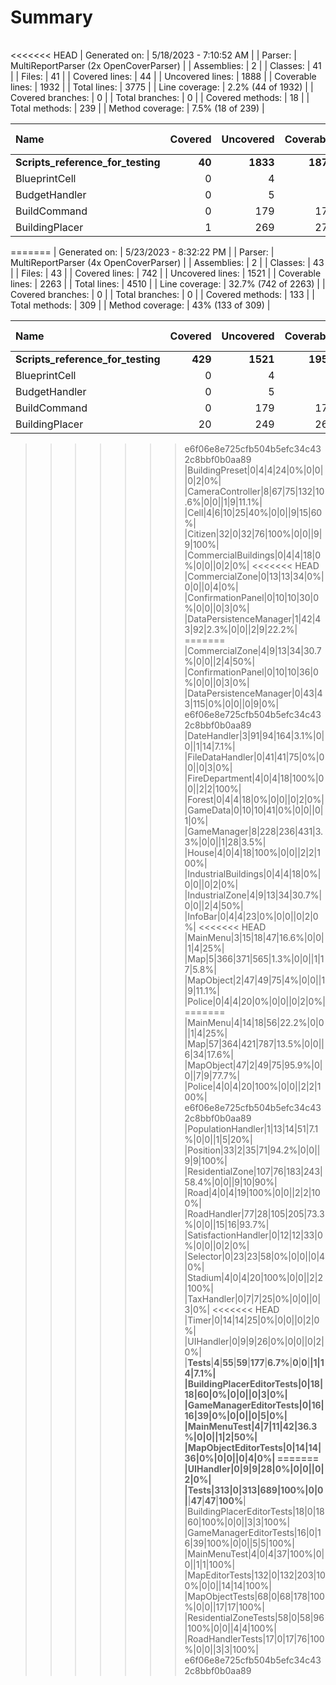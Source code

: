 ﻿# Summary
|||
|:---|:---|
<<<<<<< HEAD
| Generated on: | 5/18/2023 - 7:10:52 AM |
| Parser: | MultiReportParser (2x OpenCoverParser) |
| Assemblies: | 2 |
| Classes: | 41 |
| Files: | 41 |
| Covered lines: | 44 |
| Uncovered lines: | 1888 |
| Coverable lines: | 1932 |
| Total lines: | 3775 |
| Line coverage: | 2.2% (44 of 1932) |
| Covered branches: | 0 |
| Total branches: | 0 |
| Covered methods: | 18 |
| Total methods: | 239 |
| Method coverage: | 7.5% (18 of 239) |

|**Name**|**Covered**|**Uncovered**|**Coverable**|**Total**|**Line coverage**|**Covered**|**Total**|**Branch coverage**|**Covered**|**Total**|**Method coverage**|
|:---|---:|---:|---:|---:|---:|---:|---:|---:|---:|---:|---:|
|**Scripts_reference_for_testing**|**40**|**1833**|**1873**|**3598**|**2.1%**|**0**|**0**|****|**17**|**225**|**7.5%**|
|BlueprintCell|0|4|4|18|0%|0|0||0|2|0%|
|BudgetHandler|0|5|5|27|0%|0|0||0|2|0%|
|BuildCommand|0|179|179|288|0%|0|0||0|15|0%|
|BuildingPlacer|1|269|270|686|0.3%|0|0||1|22|4.5%|
=======
| Generated on: | 5/23/2023 - 8:32:22 PM |
| Parser: | MultiReportParser (4x OpenCoverParser) |
| Assemblies: | 2 |
| Classes: | 43 |
| Files: | 43 |
| Covered lines: | 742 |
| Uncovered lines: | 1521 |
| Coverable lines: | 2263 |
| Total lines: | 4510 |
| Line coverage: | 32.7% (742 of 2263) |
| Covered branches: | 0 |
| Total branches: | 0 |
| Covered methods: | 133 |
| Total methods: | 309 |
| Method coverage: | 43% (133 of 309) |

|**Name**|**Covered**|**Uncovered**|**Coverable**|**Total**|**Line coverage**|**Covered**|**Total**|**Branch coverage**|**Covered**|**Total**|**Method coverage**|
|:---|---:|---:|---:|---:|---:|---:|---:|---:|---:|---:|---:|
|**Scripts_reference_for_testing**|**429**|**1521**|**1950**|**3821**|**22%**|**0**|**0**|****|**86**|**262**|**32.8%**|
|BlueprintCell|0|4|4|18|0%|0|0||0|2|0%|
|BudgetHandler|0|5|5|27|0%|0|0||0|2|0%|
|BuildCommand|0|179|179|288|0%|0|0||0|15|0%|
|BuildingPlacer|20|249|269|497|7.4%|0|0||3|26|11.5%|
>>>>>>> e6f06e8e725cfb504b5efc34c432c8bbf0b0aa89
|BuildingPreset|0|4|4|24|0%|0|0||0|2|0%|
|CameraController|8|67|75|132|10.6%|0|0||1|9|11.1%|
|Cell|4|6|10|25|40%|0|0||9|15|60%|
|Citizen|32|0|32|76|100%|0|0||9|9|100%|
|CommercialBuildings|0|4|4|18|0%|0|0||0|2|0%|
<<<<<<< HEAD
|CommercialZone|0|13|13|34|0%|0|0||0|4|0%|
|ConfirmationPanel|0|10|10|30|0%|0|0||0|3|0%|
|DataPersistenceManager|1|42|43|92|2.3%|0|0||2|9|22.2%|
=======
|CommercialZone|4|9|13|34|30.7%|0|0||2|4|50%|
|ConfirmationPanel|0|10|10|36|0%|0|0||0|3|0%|
|DataPersistenceManager|0|43|43|115|0%|0|0||0|9|0%|
>>>>>>> e6f06e8e725cfb504b5efc34c432c8bbf0b0aa89
|DateHandler|3|91|94|164|3.1%|0|0||1|14|7.1%|
|FileDataHandler|0|41|41|75|0%|0|0||0|3|0%|
|FireDepartment|4|0|4|18|100%|0|0||2|2|100%|
|Forest|0|4|4|18|0%|0|0||0|2|0%|
|GameData|0|10|10|41|0%|0|0||0|1|0%|
|GameManager|8|228|236|431|3.3%|0|0||1|28|3.5%|
|House|4|0|4|18|100%|0|0||2|2|100%|
|IndustrialBuildings|0|4|4|18|0%|0|0||0|2|0%|
|IndustrialZone|4|9|13|34|30.7%|0|0||2|4|50%|
|InfoBar|0|4|4|23|0%|0|0||0|2|0%|
<<<<<<< HEAD
|MainMenu|3|15|18|47|16.6%|0|0||1|4|25%|
|Map|5|366|371|565|1.3%|0|0||1|17|5.8%|
|MapObject|2|47|49|75|4%|0|0||1|9|11.1%|
|Police|0|4|4|20|0%|0|0||0|2|0%|
=======
|MainMenu|4|14|18|56|22.2%|0|0||1|4|25%|
|Map|57|364|421|787|13.5%|0|0||6|34|17.6%|
|MapObject|47|2|49|75|95.9%|0|0||7|9|77.7%|
|Police|4|0|4|20|100%|0|0||2|2|100%|
>>>>>>> e6f06e8e725cfb504b5efc34c432c8bbf0b0aa89
|PopulationHandler|1|13|14|51|7.1%|0|0||1|5|20%|
|Position|33|2|35|71|94.2%|0|0||9|9|100%|
|ResidentialZone|107|76|183|243|58.4%|0|0||9|10|90%|
|Road|4|0|4|19|100%|0|0||2|2|100%|
|RoadHandler|77|28|105|205|73.3%|0|0||15|16|93.7%|
|SatisfactionHandler|0|12|12|33|0%|0|0||0|2|0%|
|Selector|0|23|23|58|0%|0|0||0|4|0%|
|Stadium|4|0|4|20|100%|0|0||2|2|100%|
|TaxHandler|0|7|7|25|0%|0|0||0|3|0%|
<<<<<<< HEAD
|Timer|0|14|14|25|0%|0|0||0|2|0%|
|UIHandler|0|9|9|26|0%|0|0||0|2|0%|
|**Tests**|**4**|**55**|**59**|**177**|**6.7%**|**0**|**0**|****|**1**|**14**|**7.1%**|
|BuildingPlacerEditorTests|0|18|18|60|0%|0|0||0|3|0%|
|GameManagerEditorTests|0|16|16|39|0%|0|0||0|5|0%|
|MainMenuTest|4|7|11|42|36.3%|0|0||1|2|50%|
|MapObjectEditorTests|0|14|14|36|0%|0|0||0|4|0%|
=======
|UIHandler|0|9|9|28|0%|0|0||0|2|0%|
|**Tests**|**313**|**0**|**313**|**689**|**100%**|**0**|**0**|****|**47**|**47**|**100%**|
|BuildingPlacerEditorTests|18|0|18|60|100%|0|0||3|3|100%|
|GameManagerEditorTests|16|0|16|39|100%|0|0||5|5|100%|
|MainMenuTest|4|0|4|37|100%|0|0||1|1|100%|
|MapEditorTests|132|0|132|203|100%|0|0||14|14|100%|
|MapObjectTests|68|0|68|178|100%|0|0||17|17|100%|
|ResidentialZoneTests|58|0|58|96|100%|0|0||4|4|100%|
|RoadHandlerTests|17|0|17|76|100%|0|0||3|3|100%|
>>>>>>> e6f06e8e725cfb504b5efc34c432c8bbf0b0aa89
